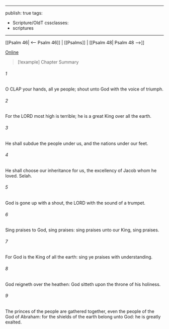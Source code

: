 

---
publish: true
tags:
  - Scripture/OldT
cssclasses:
  - scriptures
---
[[Psalm 46| <-- Psalm 46]] | [[Psalms]] | [[Psalm 48| Psalm 48 -->]]

[Online](https://churchofjesuschrist.org/study/scriptures/ot/ps/47?lang=eng)

>[!example] Chapter Summary
>
###### 1
O CLAP your hands, all ye people; shout unto God with the voice of triumph.
###### 2
For the LORD most high is terrible; he is a great King over all the earth.
###### 3
He shall subdue the people under us, and the nations under our feet.
###### 4
He shall choose our inheritance for us, the excellency of Jacob whom he loved.  Selah.
###### 5
God is gone up with a shout, the LORD with the sound of a trumpet.
###### 6
Sing praises to God, sing praises: sing praises unto our King, sing praises.
###### 7
For God is the King of all the earth: sing ye praises with understanding.
###### 8
God reigneth over the heathen: God sitteth upon the throne of his holiness.
###### 9
The princes of the people are gathered together, even the people of the God of Abraham: for the shields of the earth belong unto God: he is greatly exalted.



